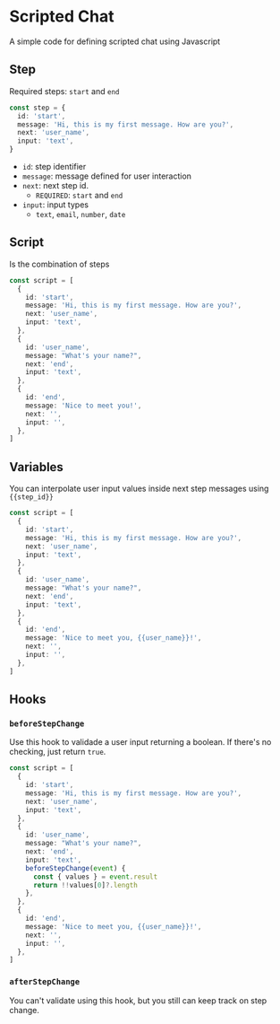 # Scripted Chat

A simple code for defining scripted chat using Javascript

## Step

Required steps: `start` and `end`

```ts
const step = {
  id: 'start',
  message: 'Hi, this is my first message. How are you?',
  next: 'user_name',
  input: 'text',
}
```

- `id`: step identifier
- `message`: message defined for user interaction
- `next`: next step id.
  - `REQUIRED`: `start` and `end`
- `input`: input types
  - `text`, `email`, `number`, `date`

## Script

Is the combination of steps

```ts
const script = [
  {
    id: 'start',
    message: 'Hi, this is my first message. How are you?',
    next: 'user_name',
    input: 'text',
  },
  {
    id: 'user_name',
    message: "What's your name?",
    next: 'end',
    input: 'text',
  },
  {
    id: 'end',
    message: 'Nice to meet you!',
    next: '',
    input: '',
  },
]
```

## Variables

You can interpolate user input values inside next step messages using `{{step_id}}`

```ts
const script = [
  {
    id: 'start',
    message: 'Hi, this is my first message. How are you?',
    next: 'user_name',
    input: 'text',
  },
  {
    id: 'user_name',
    message: "What's your name?",
    next: 'end',
    input: 'text',
  },
  {
    id: 'end',
    message: 'Nice to meet you, {{user_name}}!',
    next: '',
    input: '',
  },
]
```

## Hooks

### `beforeStepChange`

Use this hook to validade a user input returning a boolean.
If there's no checking, just return `true`.

```ts
const script = [
  {
    id: 'start',
    message: 'Hi, this is my first message. How are you?',
    next: 'user_name',
    input: 'text',
  },
  {
    id: 'user_name',
    message: "What's your name?",
    next: 'end',
    input: 'text',
    beforeStepChange(event) {
      const { values } = event.result
      return !!values[0]?.length
    },
  },
  {
    id: 'end',
    message: 'Nice to meet you, {{user_name}}!',
    next: '',
    input: '',
  },
]
```

### `afterStepChange`

You can't validate using this hook, but you still can keep track on step change.

